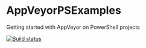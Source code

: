 # AppVeyorPSExamples
Getting started with AppVeyor on PowerShell projects

[![Build status](https://ci.appveyor.com/api/projects/status/r86k5ge4g9iln8xs?svg=true)](https://ci.appveyor.com/project/brianbunke/appveyorpsexamples)
